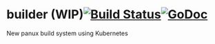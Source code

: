 # builder (WIP)[![Build Status](https://travis-ci.org/panux/builder.svg?branch=master)](https://travis-ci.org/panux/builder)[![GoDoc](https://godoc.org/github.com/panux/builder/pkgen?status.svg)](https://godoc.org/github.com/panux/builder/pkgen)
New panux build system using Kubernetes
